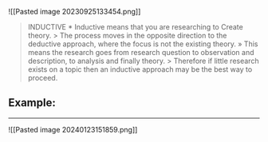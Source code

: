 ![[Pasted image 20230925133454.png]]
> INDUCTIVE * Inductive means that you are researching to Create theory. > The process moves in the opposite direction to the deductive approach, where the focus is not the existing theory. » This means the research goes from research question to observation and description, to analysis and finally theory. > Therefore if little research exists on a topic then an inductive approach may be the best way to proceed.

## Example:
---
![[Pasted image 20240123151859.png]]